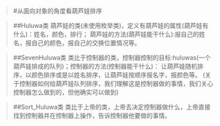 > #从面向对象的角度看葫芦娃排序

> ##Huluwa类
> 葫芦娃的类(未使用枚举类)，定义有葫芦娃的属性(葫芦娃有什么)：姓名，颜色，排行；
> 葫芦娃的方法(葫芦娃能干什么):报自己的姓名，报自己的颜色，报自己的交换位置情况等。

> ##SevenHuluwa类
> 类比于控制器的类，控制器控制的目标:huluwas(一个葫芦娃排成的队列)；控制器的方法(控制器能干什么)：
让葫芦娃随机排序，以颜色排序或是以姓名排序，让葫芦娃按顺序报名字，报颜色等。
(关于控制器如何给葫芦娃队列排序，我们理解这是控制器做的事情，我们关心控制器怎么做到的，但他确实可以做到)

> ##Sort_Huluwa类
> 类比于上帝的类，上帝去决定控制器做什么，上帝直接找到控制器并在控制器上操作，告诉控制器他要做的事情。

